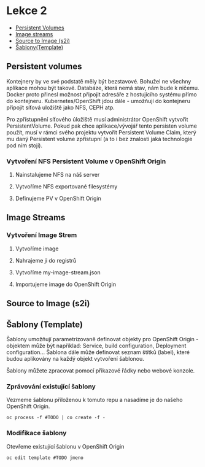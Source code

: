 # Lekce 2


* [Persistent Volumes](#Persistent-volumes)
* [Image streams](#Image-streams)
* [Source to Image (s2i)](#Source-to-Image-(s2i))
* [Šablony(Template)](#Šablony-(Template))

## Persistent volumes
Kontejnery by ve své podstatě měly být bezstavové. Bohužel ne všechny aplikace mohou být takové. Databáze, která nemá stav, nám bude k ničemu. Docker proto přinesl možnost připojit adresáře z hostujícího systému přímo do kontejneru. Kubernetes/OpenShift jdou dále - umožňují do kontejneru připojít síťová uložiště jako NFS, CEPH atp.

Pro zpřístupnění síťového úložiště musí administrátor OpenShift vytvořit PersistentVolume. Pokud pak chce aplikace/vývojář tento persisten volume použít, musí v rámci svého projektu vytvořit Persistent Volume Claim, který mu daný Persistent volume zpřístupní (a to i bez znalosti jaká technologie pod ním stojí).

### Vytvoření NFS Persistent Volume v OpenShift Origin

1. Nainstalujeme NFS na náš server

2. Vytvoříme NFS exportované filesystémy

3. Definujeme PV v OpenShift Origin

## Image Streams

### Vytvoření Image Strem

1. Vytvoříme image 

2. Nahrajeme ji do registrů

3. Vytvoříme my-image-stream.json

4. Importujeme image do OpenShift Origin


## Source to Image (s2i)

## Šablony (Template)
Šablony umožňují parametrizovaně definovat objekty pro OpenShift Origin - objektem může být například: Service, build configuration, Deployment configuration... Šablona dále může definovat seznam štítků (label), které budou aplikovány na každý objekt vytvoření šablonou.

Šablony můžete zpracovat pomocí přikazové řádky nebo webové konzole.


### Zprávování existující šablony
Vezmeme šablonu přiloženou k tomuto repu a nasadíme je do našeho OpenShift Origin.
```
oc process -f #TODO | co create -f -
```

### Modifikace šablony
Otevřeme existující šablonu v OpenShift Origin
```
oc edit template #TODO jmeno
```
